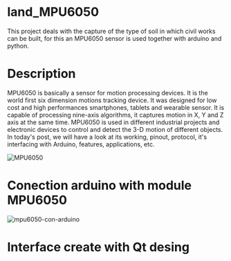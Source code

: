 # land_MPU6050
This project deals with the capture of the type of soil in which civil works can be built, for this an MPU6050 sensor is used together with arduino and python.
# Description
MPU6050 is basically a sensor for motion processing devices. It is the world first six dimension motions tracking device. It was designed for low cost and high performances smartphones, tablets and wearable sensor. It is capable of processing nine-axis algorithms, it captures motion in X, Y and Z axis at the same time. MPU6050 is used in different industrial projects and electronic devices to control and detect the 3-D motion of different objects. In today's post, we will have a look at its working, pinout, protocol, it's interfacing with Arduino, features, applications, etc.

![MPU6050](https://github.com/josuecarrera/land_MPU6050/assets/58863692/f95994c2-acad-4d17-95bd-e325da59bdb8)

# Conection arduino with module MPU6050
![mpu6050-con-arduino](https://github.com/josuecarrera/land_MPU6050/assets/58863692/5c2a9cb4-2f85-4835-83df-78957ebd0be2)

# Interface create with Qt desing 

